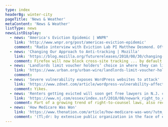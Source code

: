 ```yaml
---
type: index
headerBg: winter-city
pageTitle: 'News & Weather'
metaContent: 'News & Weather'
listType: news   
newsListDisplay: 
  - news: "America's Eviction Epidemic | WNPR"
    link: 'http://www.wnpr.org/post/americas-eviction-epidemic'
    comment: "Radio interview with Eviction Lab PI Matthew Desmond. Often enough, eviction isn't the result of irresponsibility—it's an inevitability."
  - news: 'Changing Our Approach to Anti-tracking | Mozilla'
    link: 'https://blog.mozilla.org/futurereleases/2018/08/30/changing-our-approach-to-anti-tracking/'
    comment: Firefox will now block cross-site tracking ... by default 
  - news: 'Landlords limit voucher holders’ choice in where they can live'
    link: 'https://www.urban.org/urban-wire/landlords-limit-voucher-holders-choice-where-they-can-live'
    comment: 
  - news: 'Severe vulnerability exposes WordPress websites to attack'
    link: 'https://www.zdnet.com/article/wordpress-vulnerability-affects-a-third-of-most-popular-websites-online/'
    comment: Yikes.
  - news: 'Renters getting evicted will soon get free lawyers in N.J. city'
    link: 'https://www.nj.com/essex/index.ssf/2018/08/newark_right_to_counsel_free_lawyers_evictions.html'
    comment: Part of a growing trend of right-to-counsel laws, also recently enacted in SF and NYC
  - news: 'How Medicare Was Won'
    link: 'https://www.thenation.com/article/how-medicare-was-won/?utm_medium=socialflow&utm_source=twitter'
    comment: '(Tl;dr: by extensive public organization in the face of entrenched interests)'
---
```

